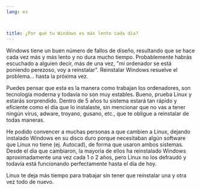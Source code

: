 ```yaml
---
lang: es



title: ¿Por qué tu Windows es más lento cada día?
---
```


Windows tiene un buen número de fallos de diseño, resultando que se hace cada vez más y más lento y no dura mucho tiempo. Probablemente habrás escuchado a alguien decir, más de una vez, "mi ordenador se está poniendo perezoso, voy a reinstalar". Reinstalar Windows resuelve el problema... hasta la próxima vez.

Puedes pensar que esta es la manera como trabajan los ordenadores, son tecnología moderna y todavía no son muy estables. Bueno, prueba Linux y estarás sorprendido. Dentro de 5 años tu sistema estará tan rápido y eficiente como el día que lo instalaste, sin mencionar que no vas a tener ningún virus, adware, troyano, gusano, etc., que te obligue a reinstalar de todas maneras.

He podido convencer a muchas personas a que cambien a Linux, dejando instalado Windows en su disco duro porque necesitaban algún software que Linux no tiene (ej. Autocad), de forma que usaron ambos sistemas. Desde el día que cambiaron, la mayoría de ellos ha reinstalado Windows aproximadamente una vez cada 1 o 2 años, pero Linux no los defraudó y todavía está funcionando perfectamente hasta el día de hoy.

Linux te deja más tiempo para trabajar sin tener que reinstalar una y otra vez todo de nuevo.







